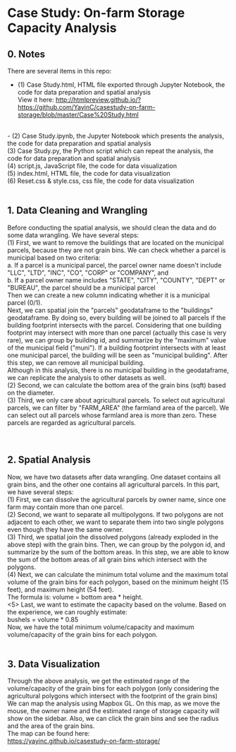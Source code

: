 # Case Study: On-farm Storage Capacity Analysis
## 0. Notes
There are several items in this repo:<br>
 - (1) Case Study.html, HTML file exported through Jupyter Notebook, the code for data preparation and spatial analysis<br>
View it here: http://htmlpreview.github.io/?https://github.com/YayinC/casestudy-on-farm-storage/blob/master/Case%20Study.html
<br>
 - (2) Case Study.ipynb, the Jupyter Notebook which presents the analysis, the code for data preparation and spatial analysis<br>
(3) Case Study.py, the Python script which can repeat the analysis, the code for data preparation and spatial analysis<br>
(4) script.js, JavaScript file, the code for data visualization<br>
(5) index.html, HTML file, the code for data visualization<br>
(6) Reset.css & style.css, css file, the code for data visualization <br><br>

## 1. Data Cleaning and Wrangling
Before conducting the spatial analysis, we should clean the data and do some data wrangling. We have several steps:<br>
(1) First, we want to remove the buildings that are located on the municipal parcels, because they are not grain bins. 
We can check whether a parcel is municipal based on two criteria: <br>
a. If a parcel is a municipal parcel, the parcel owner name doesn't include "LLC", "LTD", "INC", "CO", "CORP" or "COMPANY", and<br>
b. If a parcel owner name includes "STATE", "CITY", "COUNTY", "DEPT" or "BUREAU", the parcel should be a municipal parcel<br>
Then we can create a new column indicating whether it is a municipal parcel (0/1). <br>
Next, we can spatial join the "parcels" geodataframe to the "buildings" geodataframe. By doing so, every building will be joined to all parcels
if the building footprint intersects with the parcel. Considering that one building footprint may intersect with more than one parcel (actually this case is very rare), we can group by building id, and summarize by the "maximum" value of the municipal field ("muni"). If a building footprint intersects with at least one municipal parcel, the building will be seen as "municipal building". After this step, we can remove all municipal building. <br>
Although in this analysis, there is no municipal building in the geodataframe, we can replicate the analysis to other datasets as well.<br>
(2) Second, we can calculate the bottom area of the grain bins (sqft) based on the diameter. <br>
(3) Third, we only care about agricultural parcels. To select out agricultural parcels, we can filter by "FARM_AREA" (the farmland area of the parcel). We can select out all parcels whose farmland area is more than zero. These parcels are regarded as agricultural parcels. <br>
<br><br>


## 2. Spatial Analysis
Now, we have two datasets after data wrangling. One dataset contains all grain bins, and the other one contains all agricultural parcels. In this part, we have several steps:<br>
(1) First, we can dissolve the agricultural parcels by owner name, since one farm may contain more than one parcel. <br>
(2) Second, we want to separate all multipolygons. If two polygons are not adjacent to each other, we want to separate them into two single polygons even though they have the same owner.<br>
(3) Third, we spatial join the dissolved polygons (already exploded in the above step) with the grain bins. Then, we can group by the polygon id, and summarize by the sum of the bottom areas. In this step, 
we are able to know the sum of the bottom areas of all grain bins which intersect with the polygons. <br>
(4) Next, we can calculate the minimum total volume and the maximum total volume of the grain bins for each polygon, based on the minimum height (15 feet), and maximum height (54 feet). <br>
The formula is: volume = bottom area * height.<br>
<5> Last, we want to estimate the capacity based on the volume. Based on the experience, we can roughly estimate:<br>
bushels = volume * 0.85<br>
Now, we have the total minimum volume/capacity and maximum volume/capacity of the grain bins for each polygon.<br><br>

## 3. Data Visualization
Through the above analysis, we get the estimated range of the volume/capacity of the grain bins for each polygon 
(only considering the agricultural polygons which intersect with the footprint of the grain bins)<br>
We can map the analysis using Mapbox GL. On this map, as we move the mouse, the owner name and the estimated range of storage capacity will show on the sidebar. Also, we can click the grain bins and see the radius and the area of the grain bins. <br>
The map can be found here:<br>
https://yayinc.github.io/casestudy-on-farm-storage/
